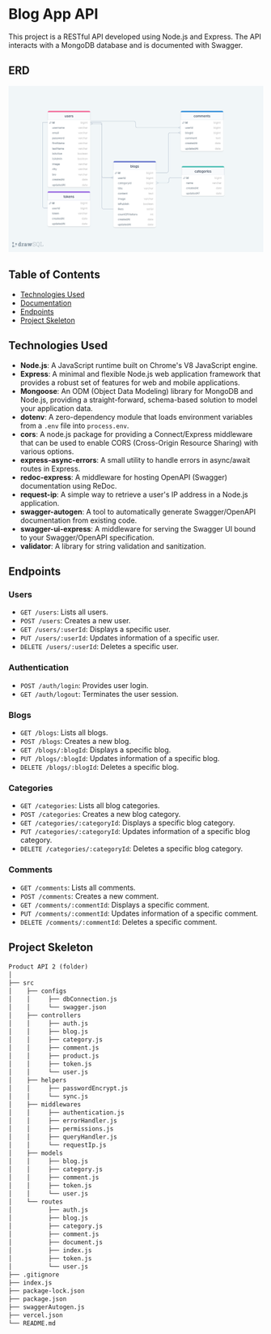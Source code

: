 # Blog App API

This project is a RESTful API developed using Node.js and Express. The API interacts with a MongoDB database and is documented with Swagger.

## ERD

![ERD](./erd.png)

## Table of Contents

- [Technologies Used](#technologies-used)
- [Documentation](#documentation)
- [Endpoints](#endpoints)
- [Project Skeleton](#project-skeleton)

## Technologies Used

- **Node.js**: A JavaScript runtime built on Chrome's V8 JavaScript engine.
- **Express**: A minimal and flexible Node.js web application framework that provides a robust set of features for web and mobile applications.
- **Mongoose**: An ODM (Object Data Modeling) library for MongoDB and Node.js, providing a straight-forward, schema-based solution to model your application data.
- **dotenv**: A zero-dependency module that loads environment variables from a `.env` file into `process.env`.
- **cors**: A node.js package for providing a Connect/Express middleware that can be used to enable CORS (Cross-Origin Resource Sharing) with various options.
- **express-async-errors**: A small utility to handle errors in async/await routes in Express.
- **redoc-express**: A middleware for hosting OpenAPI (Swagger) documentation using ReDoc.
- **request-ip**: A simple way to retrieve a user's IP address in a Node.js application.
- **swagger-autogen**: A tool to automatically generate Swagger/OpenAPI documentation from existing code.
- **swagger-ui-express**: A middleware for serving the Swagger UI bound to your Swagger/OpenAPI specification.
- **validator**: A library for string validation and sanitization.

## Endpoints

### Users

- `GET /users`: Lists all users.
- `POST /users`: Creates a new user.
- `GET /users/:userId`: Displays a specific user.
- `PUT /users/:userId`: Updates information of a specific user.
- `DELETE /users/:userId`: Deletes a specific user.

### Authentication
- `POST /auth/login`: Provides user login.
- `GET /auth/logout`: Terminates the user session.

### Blogs

- `GET /blogs`: Lists all blogs.
- `POST /blogs`: Creates a new blog.
- `GET /blogs/:blogId`: Displays a specific blog.
- `PUT /blogs/:blogId`: Updates information of a specific blog.
- `DELETE /blogs/:blogId`: Deletes a specific blog.

### Categories

- `GET /categories`: Lists all blog categories.
- `POST /categories`: Creates a new blog category.
- `GET /categories/:categoryId`: Displays a specific blog category.
- `PUT /categories/:categoryId`: Updates information of a specific blog category.
- `DELETE /categories/:categoryId`: Deletes a specific blog category.

### Comments

- `GET /comments`: Lists all comments.
- `POST /comments`: Creates a new comment.
- `GET /comments/:commentId`: Displays a specific comment.
- `PUT /comments/:commentId`: Updates information of a specific comment.
- `DELETE /comments/:commentId`: Deletes a specific comment.

## Project Skeleton

```
Product API 2 (folder) 
│
├── src
│    ├── configs
│    │     ├── dbConnection.js
│    │     └── swagger.json
│    ├── controllers
│    │     ├── auth.js     
│    │     ├── blog.js          
│    │     ├── category.js          
│    │     ├── comment.js          
│    │     ├── product.js     
│    │     ├── token.js     
│    │     └── user.js
│    ├── helpers
│    │     ├── passwordEncrypt.js    
│    │     └── sync.js 
│    ├── middlewares 
│    │     ├── authentication.js 
│    │     ├── errorHandler.js 
│    │     ├── permissions.js   
│    │     ├── queryHandler.js   
│    │     └── requestIp.js 
│    ├── models                        
│    │     ├── blog.js          
│    │     ├── category.js          
│    │     ├── comment.js              
│    │     ├── token.js     
│    │     └── user.js
│    └── routes                
│          ├── auth.js     
│          ├── blog.js     
│          ├── category.js     
│          ├── comment.js     
│          ├── document.js     
│          ├── index.js         
│          ├── token.js     
│          └── user.js
├── .gitignore
├── index.js
├── package-lock.json
├── package.json
├── swaggerAutogen.js
├── vercel.json
└── README.md
```